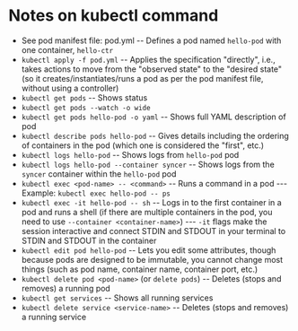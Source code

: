 # Notes on kubectl command

- See pod manifest file: pod.yml
-- Defines a pod named `hello-pod` with one container, `hello-ctr`
- `kubectl apply -f pod.yml`
-- Applies the specification "directly", i.e., takes actions to move from the "observed state" to the "desired state" (so it creates/instantiates/runs a pod as per the pod manifest file, without using a controller)
- `kubectl get pods`
-- Shows status
- `kubectl get pods --watch -o wide`
- `kubectl get pods hello-pod -o yaml`
-- Shows full YAML description of pod
- `kubectl describe pods hello-pod`
-- Gives details including the ordering of containers in the pod (which one is considered the "first", etc.)
- `kubectl logs hello-pod`
-- Shows logs from `hello-pod` pod
- `kubectl logs hello-pod --container syncer`
-- Shows logs from the `syncer` container within the `hello-pod` pod
- `kubectl exec <pod-name> -- <command>`
-- Runs a command in a pod
--- Example: `kubectl exec hello-pod -- ps`
- `kubectl exec -it hello-pod -- sh`
-- Logs in to the first container in a pod and runs a shell (if there are multiple containers in the pod, you need to use `--container <container-name>`)
--- `-it` flags make the session interactive and connect STDIN and STDOUT in your terminal to STDIN and STDOUT in the container
- `kubectl edit pod hello-pod`
-- Lets you edit some attributes, though because pods are designed to be immutable, you cannot change most things (such as pod name, container name, container port, etc.)
- `kubectl delete pod <pod-name>` (or `delete pods`)
-- Deletes (stops and removes) a running pod
- `kubectl get services`
-- Shows all running services
- `kubectl delete service <service-name>`
-- Deletes (stops and removes) a running service
